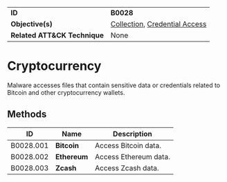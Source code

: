 |||
|---------|------------------------|
|**ID**|**B0028**|
|**Objective(s)**|[Collection](https://github.com/MBCProject/mbc-markdown/tree/master/collection), [Credential Access](https://github.com/MBCProject/mbc-markdown/tree/master/credential-access)|
|**Related ATT&CK Technique**|None|

Cryptocurrency
==============
Malware accesses files that contain sensitive data or credentials related to Bitcoin and other cryptocurrency wallets.

Methods
-------
|ID|Name|Description|
|-----------------------------|--------|-----------------------------|
|B0028.001|**Bitcoin**|Access Bitcoin data.|
|B0028.002|**Ethereum**|Access Ethereum data.|
|B0028.003|**Zcash**|Access Zcash data.|